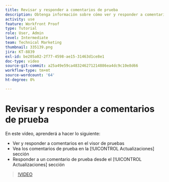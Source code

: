 ```yaml
---
title: Revisar y responder a comentarios de prueba
description: Obtenga información sobre cómo ver y responder a comentarios de prueba desde el visor de pruebas y desde el [!UICONTROL Actualizaciones] sección de [!DNL  Workfront].
activity: use
feature: Workfront Proof
type: Tutorial
role: User, Admin
level: Intermediate
team: Technical Marketing
thumbnail: 335139.png
jira: KT-8839
exl-id: be205a02-2f77-4598-ae15-31463d1ce8e1
doc-type: video
source-git-commit: a25a49e59ca483246271214886ea4dc9c10e8d66
workflow-type: tm+mt
source-wordcount: '64'
ht-degree: 0%

---
```


# Revisar y responder a comentarios de prueba

En este vídeo, aprenderá a hacer lo siguiente:

* Ver y responder a comentarios en el visor de pruebas
* Vea los comentarios de prueba en la [!UICONTROL Actualizaciones] sección
* Responder a un comentario de prueba desde el [!UICONTROL Actualizaciones] sección

>[!VIDEO](https://video.tv.adobe.com/v/335139/?quality=12&learn=on)
